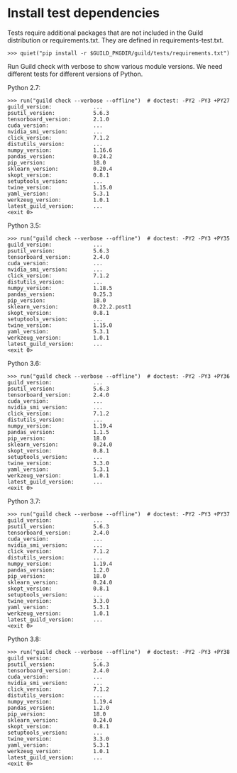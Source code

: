 # Install test dependencies

Tests require additional packages that are not included in the Guild
distribution or requirements.txt. They are defined in
requirements-test.txt.

    >>> quiet("pip install -r $GUILD_PKGDIR/guild/tests/requirements.txt")

Run Guild check with verbose to show various module versions. We need
different tests for different versions of Python.

Python 2.7:

    >>> run("guild check --verbose --offline")  # doctest: -PY2 -PY3 +PY27
    guild_version:             ...
    psutil_version:            5.6.3
    tensorboard_version:       2.1.0
    cuda_version:              ...
    nvidia_smi_version:        ...
    click_version:             7.1.2
    distutils_version:         ...
    numpy_version:             1.16.6
    pandas_version:            0.24.2
    pip_version:               18.0
    sklearn_version:           0.20.4
    skopt_version:             0.8.1
    setuptools_version:        ...
    twine_version:             1.15.0
    yaml_version:              5.3.1
    werkzeug_version:          1.0.1
    latest_guild_version:      ...
    <exit 0>

Python 3.5:

    >>> run("guild check --verbose --offline")  # doctest: -PY2 -PY3 +PY35
    guild_version:             ...
    psutil_version:            5.6.3
    tensorboard_version:       2.4.0
    cuda_version:              ...
    nvidia_smi_version:        ...
    click_version:             7.1.2
    distutils_version:         ...
    numpy_version:             1.18.5
    pandas_version:            0.25.3
    pip_version:               18.0
    sklearn_version:           0.22.2.post1
    skopt_version:             0.8.1
    setuptools_version:        ...
    twine_version:             1.15.0
    yaml_version:              5.3.1
    werkzeug_version:          1.0.1
    latest_guild_version:      ...
    <exit 0>

Python 3.6:

    >>> run("guild check --verbose --offline")  # doctest: -PY2 -PY3 +PY36
    guild_version:             ...
    psutil_version:            5.6.3
    tensorboard_version:       2.4.0
    cuda_version:              ...
    nvidia_smi_version:        ...
    click_version:             7.1.2
    distutils_version:         ...
    numpy_version:             1.19.4
    pandas_version:            1.1.5
    pip_version:               18.0
    sklearn_version:           0.24.0
    skopt_version:             0.8.1
    setuptools_version:        ...
    twine_version:             3.3.0
    yaml_version:              5.3.1
    werkzeug_version:          1.0.1
    latest_guild_version:      ...
    <exit 0>

Python 3.7:

    >>> run("guild check --verbose --offline")  # doctest: -PY2 -PY3 +PY37
    guild_version:             ...
    psutil_version:            5.6.3
    tensorboard_version:       2.4.0
    cuda_version:              ...
    nvidia_smi_version:        ...
    click_version:             7.1.2
    distutils_version:         ...
    numpy_version:             1.19.4
    pandas_version:            1.2.0
    pip_version:               18.0
    sklearn_version:           0.24.0
    skopt_version:             0.8.1
    setuptools_version:        ...
    twine_version:             3.3.0
    yaml_version:              5.3.1
    werkzeug_version:          1.0.1
    latest_guild_version:      ...
    <exit 0>

Python 3.8:

    >>> run("guild check --verbose --offline")  # doctest: -PY2 -PY3 +PY38
    guild_version:             ...
    psutil_version:            5.6.3
    tensorboard_version:       2.4.0
    cuda_version:              ...
    nvidia_smi_version:        ...
    click_version:             7.1.2
    distutils_version:         ...
    numpy_version:             1.19.4
    pandas_version:            1.2.0
    pip_version:               18.0
    sklearn_version:           0.24.0
    skopt_version:             0.8.1
    setuptools_version:        ...
    twine_version:             3.3.0
    yaml_version:              5.3.1
    werkzeug_version:          1.0.1
    latest_guild_version:      ...
    <exit 0>
